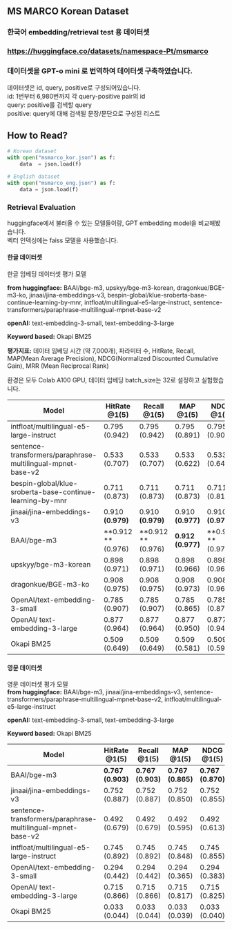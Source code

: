## MS MARCO Korean Dataset
### 한국어 embedding/retrieval test 용 데이터셋
### https://huggingface.co/datasets/namespace-Pt/msmarco
### 데이터셋을 GPT-o mini 로 번역하여 데이터셋 구축하였습니다.
데이터셋은 id, query, positive로 구성되어있습니다.  
id: 1번부터 6,980번까지 각 query-positive pair의 id  
query: positive를 검색할 query  
positive: query에 대해 검색될 문장/문단으로 구성된 리스트

## How to Read?

```python
# Korean dataset
with open("msmarco_kor.json") as f:
    data  = json.load(f)

# English dataset
with open("msmarco_eng.json") as f:
    data = json.load(f)
```

### Retrieval Evaluation
huggingface에서 불러올 수 있는 모델들이랑, GPT embedding model을 비교해봤습니다.  
벡터 인덱싱에는 faiss 모델을 사용했습니다.

#### 한글 데이터셋
한글 임베딩 데이터셋 평가 모델  

**from huggingface:** BAAI/bge-m3, upskyy/bge-m3-korean, dragonkue/BGE-m3-ko, jinaai/jina-embeddings-v3, bespin-global/klue-sroberta-base-continue-learning-by-mnr, intfloat/multilingual-e5-large-instruct, sentence-transformers/paraphrase-multilingual-mpnet-base-v2  
  
**openAI:** text-embedding-3-small, text-embedding-3-large  
  
**Keyword based:** Okapi BM25

  
**평가지표:** 데이터 임베딩 시간 (약 7,000개), 파라미터 수, HitRate, Recall, MAP(Mean Average Precision), NDCG(Normalized Discounted Cumulative Gain), MRR (Mean Reciprocal Rank)

환경은 모두 Colab A100 GPU, 데이터 임베딩 batch_size는 32로 설정하고 실험했습니다.

| **Model** | **HitRate   @1(5)** | **Recall   @1(5)** | **MAP   @1(5)** | **NDCG   @1(5)** | **MRR   @1(5)** | **Time(sec.)** | **\# of   Params** |
| --- | --- | --- | --- | --- | --- | --- | --- |
| intfloat/multilingual-e5-large-instruct | 0.795   (0.942) | 0.795   (0.942) | 0.795   (0.891) | 0.795   (0.900) | 0.795   (0.856) | 60.95 | 560M |
| sentence-transformers/paraphrase-multilingual-mpnet-base-v2 | 0.533   (0.707) | 0.533   (0.707) | 0.533   (0.622) | 0.533   (0.641) | 0.533   (0.601) | 19.24 | 278M |
| bespin-global/klue-sroberta-base-continue-learning-by-mnr | 0.711   (0.873) | 0.711   (0.873) | 0.711   (0.873) | 0.711   (0.819) | 0.711   (0.777) | 18.58 | 110M |
| jinaai/jina-embeddings-v3 | 0.910   **(0.979)** | 0.910   **(0.979)** | 0.910   **(0.977)** | 0.910   **(0.973)** | 0.910   **(0.940)** | **9.99** | 572M |
| BAAI/bge-m3 | **0.912   **(0.976) | **0.912   **(0.976) | **0.912   (0.977)** | **0.912   **(0.972) | **0.912   **(0.939) | 60.97 | 568M |
| upskyy/bge-m3-korean | 0.898   (0.971) | 0.898   (0.971) | 0.898   (0.966) | 0.898   (0.963) | 0.898   (0.930) | 61.02 | 568M |
| dragonkue/BGE-m3-ko | 0.908   (0.975) | 0.908   (0.975) | 0.908   (0.973) | 0.908   (0.969) | 0.908   (0.936) | 61.00 | 568M |
| OpenAI/text-embedding-3-small | 0.785   (0.907) | 0.785   (0.907) | 0.785   (0.865) | 0.785   (0.872) | 0.785   (0.835) | \- | \- |
| OpenAI/ text-embedding-3-large | 0.877   (0.964) | 0.877   (0.964) | 0.877   (0.950) | 0.877   (0.949) | 0.877   (0.914) | \- | \- |
| Okapi BM25 | 0.509   (0.649) | 0.509   (0.649) | 0.509   (0.581) | 0.509   (0.597) | 0.509   (0.563) | \- | \- |

#### 영문 데이터셋
영문 데이터셋 평가 모델  
**from huggingface:** BAAI/bge-m3, jinaai/jina-embeddings-v3, sentence-transformers/paraphrase-multilingual-mpnet-base-v2, intfloat/multilingual-e5-large-instruct  
  
**openAI:** text-embedding-3-small, text-embedding-3-large  
  
**Keyword based:** Okapi BM25

| **Model** | **HitRate   @1(5)** | **Recall   @1(5)** | **MAP   @1(5)** | **NDCG   @1(5)** | **MRR   @1(5)** | **Time(sec.)** | **\# of   Params** |
| --- | --- | --- | --- | --- | --- | --- | --- |
| BAAI/bge-m3 | **0.767   (0.903)** | **0.767   (0.903)** | **0.767   (0.865)** | **0.767   (0.870)** | **0.767   (0.822)** | 52.50 | 568M |
| jinaai/jina-embeddings-v3 | 0.752   (0.887) | 0.752   (0.887) | 0.752   (0.850) | 0.752   (0.855) | 0.752   (0.807) | **10.02** | 572M |
| sentence-transformers/paraphrase-multilingual-mpnet-base-v2 | 0.492   (0.679) | 0.492   (0.679) | 0.492   (0.595) | 0.492   (0.613) | 0.492   (0.565) | 16.78 | 278M |
| intfloat/multilingual-e5-large-instruct | 0.745   (0.892) | 0.745   (0.892) | 0.745   (0.848) | 0.745   (0.855) | 0.745   (0.805) | 53.02 | 560M  |
| OpenAI/text-embedding-3-small | 0.294   (0.442) | 0.294   (0.442) | 0.294   (0.365) | 0.294   (0.383) | 0.294   (0.350) | \- | \- |
| OpenAI/ text-embedding-3-large | 0.715   (0.866) | 0.715   (0.866) | 0.715   (0.817) | 0.715   (0.825) | 0.715   (0.775) | \- | \- |
| Okapi BM25 | 0.033   (0.044) | 0.033   (0.044) | 0.033   (0.039) | 0.033   (0.040) | 0.033   (0.037) | \- | \- |